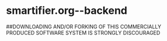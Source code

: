 # smartifier.org--backend

##DOWNLOADING AND/OR FORKING OF THIS COMMERCIALLY PRODUCED
SOFTWARE SYSTEM IS STRONGLY DISCOURAGED
